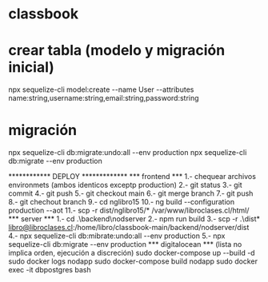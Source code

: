 # classbook

# crear tabla (modelo y migración inicial)
npx sequelize-cli model:create --name User --attributes name:string,username:string,email:string,password:string
# migración
npx sequelize-cli db:migrate:undo:all --env production
npx sequelize-cli db:migrate --env production

************ DEPLOY *************
*** frontend ***
1.- chequear archivos environmets (ambos identicos exceptp production)
2.- git status 
3.- git commit
4.- git push 
5.- git checkout main
6.- git merge branch
7.- git push
8.- git chechout branch
9.- cd nglibro15
10.- ng build --configuration production --aot
11.- scp -r dist/nglibro15/* /var/www/libroclases.cl/html/
*** server ***
1.- cd .\backend\nodserver
2.- npm run build
3.- scp -r .\dist\* libro@libroclases.cl:/home/libro/classbook-main/backend/nodserver/dist
4.- npx sequelize-cli db:mibrate:undo:all --env production
5.- npx sequelize-cli db:migrate --env production
*** digitalocean ***
(lista no implica orden, ejecución a discreción)
sudo docker-compose up --build -d
sudo docker logs nodapp
sudo docker-compose build nodapp
sudo docker exec -it dbpostgres bash




